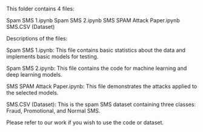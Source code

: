 This folder contains 4 files:

Spam SMS 1.ipynb
Spam SMS 2.ipynb
SMS SPAM Attack Paper.ipynb
SMS.CSV (Dataset)

Descriptions of the files:

Spam SMS 1.ipynb: This file contains basic statistics about the data and implements basic models for testing.

Spam SMS 2.ipynb: This file contains the code for machine learning and deep learning models.

SMS SPAM Attack Paper.ipynb: This file demonstrates the attacks applied to the selected models.

SMS.CSV (Dataset): This is the spam SMS dataset containing three classes: Fraud, Promotional, and Normal SMS.

Please refer to our work if you wish to use the code or dataset.
